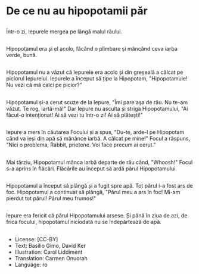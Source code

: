 # De ce nu au hipopotamii păr

##
Într-o zi, Iepurele mergea pe lângă malul râului.

##
Hipopotamul era și el acolo, făcând o plimbare și mâncând ceva iarba verde, bună.

##
Hipopotamul nu a văzut că Iepurele era acolo și din greșeală a călcat pe piciorul Iepurelui. Iepurele a început să țipe la Hipopotam, "Hipopotamule! Nu vezi că mă calci pe picior?"

##
Hipopotamul și-a cerut scuze de la Iepure, "Îmi pare așa de rău. Nu te-am văzut. Te rog, iartă-mă!" Dar Iepure nu asculta și striga Hipopotamului, "Ai făcut-o intenționat! Ai să vezi tu într-o zi! Ai să plătești!"

##
Iepure a mers în căutarea Focului și a spus, "Du-te, arde-l pe Hipopotam când va ieși din apă să mănânce iarbă. A călcat pe mine!" Focul a răspuns, "Nici o problema, Rabbit, prietene. Voi face precum ai cerut."

##
Mai târziu, Hipopotamul mânca iarbă departe de râu când, "Whoosh!" Focul s-a aprins în flăcări. Flăcările au început să ardă părul Hipopotamului.

##
Hipopotamul a început să plângă și a fugit spre apă. Tot părul i-a fost ars de foc. Hipopotamul a continuat să plângă, "Părul meu a ars în foc! Mi-am pierdut tot părul! Părul meu frumos!"

##
Iepure era fericit că părul Hipopotamului arsese. Și până în ziua de azi, de frica focului, hipopotamul niciodată nu se îndepărtează de apă.

##
* License: [CC-BY]
* Text: Basilio Gimo, David Ker
* Illustration: Carol Liddiment
* Translation: Carmen Onuorah
* Language: ro
